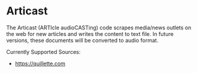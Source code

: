 # Articast

The Articast (ARTIcle audioCASTing) code scrapes media/news outlets on the web for new articles and writes the content to text file.
In future versions, these documents will be converted to audio format.

Currently Supported Sources:

  - https://quillette.com



